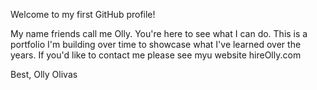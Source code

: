 Welcome to my first GitHub profile!

My name friends call me Olly. You're here to see what I can do. This is a portfolio I'm building over time to showcase what I've learned over the years. If you'd like to contact me please see myu website hireOlly.com

Best,
Olly Olivas
